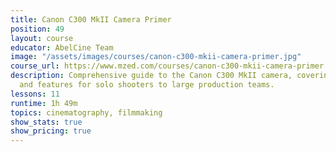 ```yaml
---
title: Canon C300 MkII Camera Primer
position: 49
layout: course
educator: AbelCine Team
image: "/assets/images/courses/canon-c300-mkii-camera-primer.jpg"
course_url: https://www.mzed.com/courses/canon-c300-mkii-camera-primer
description: Comprehensive guide to the Canon C300 MkII camera, covering operation
  and features for solo shooters to large production teams.
lessons: 11
runtime: 1h 49m
topics: cinematography, filmmaking
show_stats: true
show_pricing: true
---
```


